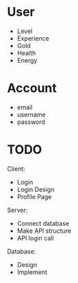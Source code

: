 # User
- Level
- Experience
- Gold
- Health
- Energy

# Account
- email
- username
- password

# TODO

Client:
  - Login
  - Login Design
  - Profile Page
  
 Server:
  - Connect database
  - Make API structure
  - API login call
  
 Database:
  - Design
  - Implement
